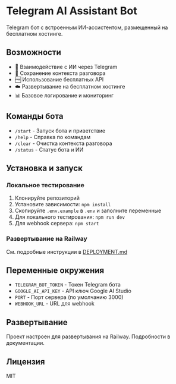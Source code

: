 # Telegram AI Assistant Bot

Telegram бот с встроенным ИИ-ассистентом, размещенный на бесплатном хостинге.

## Возможности

- 🤖 Взаимодействие с ИИ через Telegram
- 💬 Сохранение контекста разговора
- 🆓 Использование бесплатных API
- ☁️ Развертывание на бесплатном хостинге
- 📊 Базовое логирование и мониторинг

## Команды бота

- `/start` - Запуск бота и приветствие
- `/help` - Справка по командам
- `/clear` - Очистка контекста разговора
- `/status` - Статус бота и ИИ

## Установка и запуск

### Локальное тестирование
1. Клонируйте репозиторий
2. Установите зависимости: `npm install`
3. Скопируйте `.env.example` в `.env` и заполните переменные
4. Для локального тестирования: `npm run dev`
5. Для webhook сервера: `npm start`

### Развертывание на Railway
См. подробные инструкции в [DEPLOYMENT.md](./DEPLOYMENT.md)

## Переменные окружения

- `TELEGRAM_BOT_TOKEN` - Токен Telegram бота
- `GOOGLE_AI_API_KEY` - API ключ Google AI Studio
- `PORT` - Порт сервера (по умолчанию 3000)
- `WEBHOOK_URL` - URL для webhook

## Развертывание

Проект настроен для развертывания на Railway. Подробности в документации.

## Лицензия

MIT